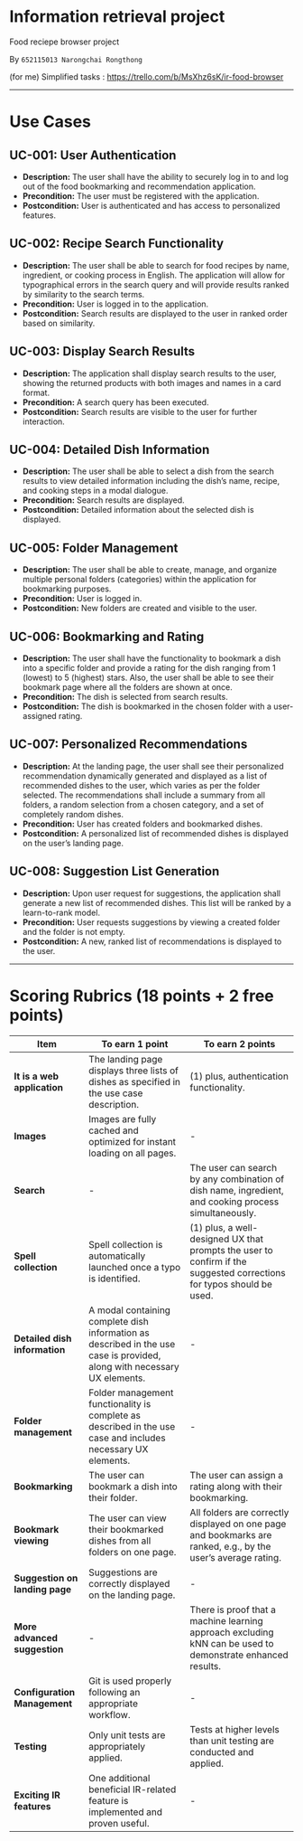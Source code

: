 # Information retrieval project
 Food reciepe browser project

By `652115013 Narongchai Rongthong`

(for me)
Simplified tasks : https://trello.com/b/MsXhz6sK/ir-food-browser

---

# Use Cases

## UC-001: User Authentication
- **Description:** The user shall have the ability to securely log in to and log out of the food bookmarking and recommendation application.  
- **Precondition:** The user must be registered with the application.  
- **Postcondition:** User is authenticated and has access to personalized features.  

## UC-002: Recipe Search Functionality
- **Description:** The user shall be able to search for food recipes by name, ingredient, or cooking process in English. The application will allow for typographical errors in the search query and will provide results ranked by similarity to the search terms.  
- **Precondition:** User is logged in to the application.  
- **Postcondition:** Search results are displayed to the user in ranked order based on similarity.  

## UC-003: Display Search Results
- **Description:** The application shall display search results to the user, showing the returned products with both images and names in a card format.  
- **Precondition:** A search query has been executed.  
- **Postcondition:** Search results are visible to the user for further interaction.  

## UC-004: Detailed Dish Information
- **Description:** The user shall be able to select a dish from the search results to view detailed information including the dish’s name, recipe, and cooking steps in a modal dialogue.  
- **Precondition:** Search results are displayed.  
- **Postcondition:** Detailed information about the selected dish is displayed.  

## UC-005: Folder Management
- **Description:** The user shall be able to create, manage, and organize multiple personal folders (categories) within the application for bookmarking purposes.  
- **Precondition:** User is logged in.  
- **Postcondition:** New folders are created and visible to the user.  

## UC-006: Bookmarking and Rating
- **Description:** The user shall have the functionality to bookmark a dish into a specific folder and provide a rating for the dish ranging from 1 (lowest) to 5 (highest) stars. Also, the user shall be able to see their bookmark page where all the folders are shown at once.  
- **Precondition:** The dish is selected from search results.  
- **Postcondition:** The dish is bookmarked in the chosen folder with a user-assigned rating.  

## UC-007: Personalized Recommendations
- **Description:** At the landing page, the user shall see their personalized recommendation dynamically generated and displayed as a list of recommended dishes to the user, which varies as per the folder selected. The recommendations shall include a summary from all folders, a random selection from a chosen category, and a set of completely random dishes.  
- **Precondition:** User has created folders and bookmarked dishes.  
- **Postcondition:** A personalized list of recommended dishes is displayed on the user’s landing page.  

## UC-008: Suggestion List Generation
- **Description:** Upon user request for suggestions, the application shall generate a new list of recommended dishes. This list will be ranked by a learn-to-rank model.  
- **Precondition:** User requests suggestions by viewing a created folder and the folder is not empty.  
- **Postcondition:** A new, ranked list of recommendations is displayed to the user.  

---

# Scoring Rubrics (18 points + 2 free points)

| Item                           | To earn 1 point                                                                 | To earn 2 points                                                                                           |
|--------------------------------|--------------------------------------------------------------------------------|------------------------------------------------------------------------------------------------------------|
| **It is a web application**    | The landing page displays three lists of dishes as specified in the use case description. | (1) plus, authentication functionality.                                                                   |
| **Images**                     | Images are fully cached and optimized for instant loading on all pages.       | -                                                                                                          |
| **Search**                     | -                                                                              | The user can search by any combination of dish name, ingredient, and cooking process simultaneously.       |
| **Spell collection**           | Spell collection is automatically launched once a typo is identified.         | (1) plus, a well-designed UX that prompts the user to confirm if the suggested corrections for typos should be used. |
| **Detailed dish information**  | A modal containing complete dish information as described in the use case is provided, along with necessary UX elements. | -                                                                                                          |
| **Folder management**          | Folder management functionality is complete as described in the use case and includes necessary UX elements. | -                                                                                                          |
| **Bookmarking**                | The user can bookmark a dish into their folder.                               | The user can assign a rating along with their bookmarking.                                                 |
| **Bookmark viewing**           | The user can view their bookmarked dishes from all folders on one page.       | All folders are correctly displayed on one page and bookmarks are ranked, e.g., by the user’s average rating. |
| **Suggestion on landing page** | Suggestions are correctly displayed on the landing page.                      | -                                                                                                          |
| **More advanced suggestion**   | -                                                                              | There is proof that a machine learning approach excluding kNN can be used to demonstrate enhanced results. |
| **Configuration Management**   | Git is used properly following an appropriate workflow.                        | -                                                                                                          |
| **Testing**                    | Only unit tests are appropriately applied.                                     | Tests at higher levels than unit testing are conducted and applied.                                        |
| **Exciting IR features**       | One additional beneficial IR-related feature is implemented and proven useful. | -                                                                                                          |
